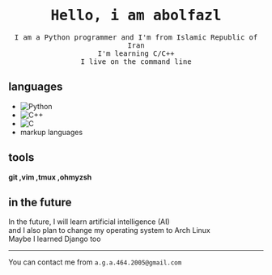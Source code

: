 <div align = "center">
	<h1><samp><b>Hello, i am abolfazl</b></samp></h1>
    <p><samp>I am a Python programmer and I'm from Islamic Republic of Iran<br>I'm learning C/C++<br>I live on the command line</samp></p>
</div>

## languages
- ![Python](https://img.shields.io/badge/python-672326?style=for-the-badge&logo=python&logoColor=green) 
- ![C++](https://img.shields.io/badge/c++-%2300f.svg?style=for-the-badge&logo=c%2B%2B&logoColor=white)
- ![C](https://img.shields.io/badge/c-%2300599C.svg?style=for-the-badge&logo=c&logoColor=white)
- markup languages
 
## tools
**git ,vim ,tmux ,ohmyzsh**
 
## in the future
In the future, I will learn artificial intelligence (AI)<br>
and I also plan to change my operating system to Arch Linux<br>
Maybe I learned Django too

---
You can contact me from `a.g.a.464.2005@gmail.com`


